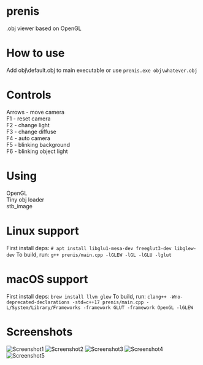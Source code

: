 # prenis
.obj viewer based on OpenGL
# How to use
Add obj\default.obj to main executable or use
``prenis.exe obj\whatever.obj``
# Controls
Arrows - move camera  
F1 - reset camera  
F2 - change light  
F3 - change diffuse  
F4 - auto camera  
F5 - blinking background  
F6 - blinking object light
# Using
OpenGL  
Tiny obj loader  
stb_image  

# Linux support
First install deps:
``# apt install libglu1-mesa-dev freeglut3-dev libglew-dev``
To build, run:
``g++ prenis/main.cpp -lGLEW -lGL -lGLU -lglut``

# macOS support
First install deps:
``brew install llvm glew``
To build, run:
``clang++ -Wno-deprecated-declarations -std=c++17 prenis/main.cpp -L/System/Library/Frameworks -framework GLUT -framework OpenGL -lGLEW``

# Screenshots
![Screenshot1](https://i.imgur.com/Lew0tgp.png)
![Screenshot2](https://i.imgur.com/jMHpvEp.png)
![Screenshot3](https://i.imgur.com/ooBo7zu.png)
![Screenshot4](https://i.imgur.com/C5kXOZo.png)
![Screenshot5](https://natalia.ovh/syf/preniskrowanalinuxHOW.png)
